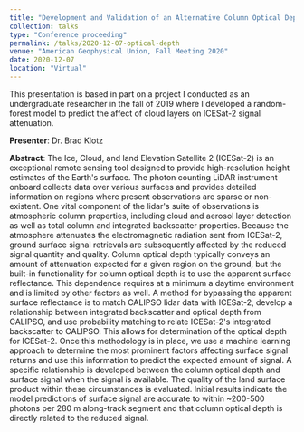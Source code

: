 ```yaml
---
title: "Development and Validation of an Alternative Column Optical Depth Parameter for ICESat-2 and its Use for Evaluating Ground Surface Signal Retrieval Quality"
collection: talks
type: "Conference proceeding"
permalink: /talks/2020-12-07-optical-depth
venue: "American Geophysical Union, Fall Meeting 2020"
date: 2020-12-07
location: "Virtual"
---
```


This presentation is based in part on a project I conducted as an undergraduate researcher in the fall of 2019 where I developed a random-forest model to predict the affect of cloud layers on ICESat-2 signal attenuation.

**Presenter**: Dr. Brad Klotz

**Abstract**: The Ice, Cloud, and land Elevation Satellite 2 (ICESat-2) is an exceptional remote sensing tool designed to provide high-resolution height estimates of the Earth's surface. The photon counting LiDAR instrument onboard collects data over various surfaces and provides detailed information on regions where present observations are sparse or non-existent. One vital component of the lidar's suite of observations is atmospheric column properties, including cloud and aerosol layer detection as well as total column and integrated backscatter properties. Because the atmosphere attenuates the electromagnetic radiation sent from ICESat-2, ground surface signal retrievals are subsequently affected by the reduced signal quantity and quality. Column optical depth typically conveys an amount of attenuation expected for a given region on the ground, but the built-in functionality for column optical depth is to use the apparent surface reflectance. This dependence requires at a minimum a daytime environment and is limited by other factors as well. A method for bypassing the apparent surface reflectance is to match CALIPSO lidar data with ICESat-2, develop a relationship between integrated backscatter and optical depth from CALIPSO, and use probability matching to relate ICESat-2's integrated backscatter to CALIPSO. This allows for determination of the optical depth for ICESat-2. Once this methodology is in place, we use a machine learning approach to determine the most prominent factors affecting surface signal returns and use this information to predict the expected amount of signal. A specific relationship is developed between the column optical depth and surface signal when the signal is available. The quality of the land surface product within these circumstances is evaluated. Initial results indicate the model predictions of surface signal are accurate to within ~200-500 photons per 280 m along-track segment and that column optical depth is directly related to the reduced signal.
